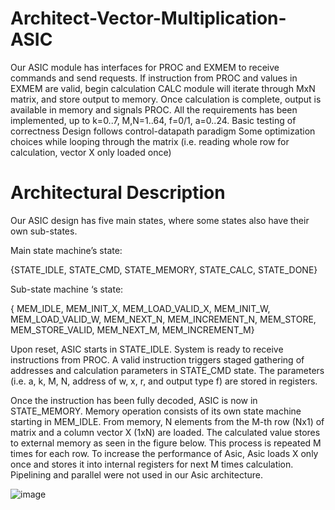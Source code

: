 # Architect-Vector-Multiplication-ASIC

Our ASIC module has interfaces for PROC and EXMEM to receive commands and send requests. If instruction from PROC and values in EXMEM are valid, begin calculation CALC module will iterate through MxN matrix, and store output to memory. Once calculation is complete, output is available in memory and signals PROC. All the requirements has been implemented, up to k=0..7, M,N=1..64, f=0/1, a=0..24.
Basic testing of correctness Design follows control-datapath paradigm Some optimization choices while looping through the matrix (i.e. reading whole row for calculation, vector X only loaded once)


# Architectural Description

Our ASIC design has five main states, where some states also have their own sub-states. 

Main state machine’s state:

{STATE_IDLE, STATE_CMD, STATE_MEMORY, STATE_CALC, STATE_DONE}

Sub-state machine ‘s state:

{ MEM_IDLE, MEM_INIT_X,  MEM_LOAD_VALID_X, MEM_INIT_W, MEM_LOAD_VALID_W, MEM_NEXT_N, MEM_INCREMENT_N, MEM_STORE, MEM_STORE_VALID, MEM_NEXT_M, MEM_INCREMENT_M}

Upon reset, ASIC starts in STATE_IDLE. System is ready to receive instructions from PROC. A valid instruction triggers staged gathering of addresses and calculation parameters in STATE_CMD state. The parameters (i.e. a, k, M, N, address of w, x, r, and output type f) are stored in registers. 

Once the instruction has been fully decoded, ASIC is now in STATE_MEMORY. Memory operation consists of its own state machine starting in MEM_IDLE. From memory, N elements from the M-th row (Nx1) of matrix and a column vector X (1xN) are loaded. The calculated value stores to external memory as seen in the figure below. This process is repeated M times for each row. To increase the performance of Asic, Asic loads X only once and stores it into internal registers for next M times calculation. Pipelining and parallel were not used in our Asic architecture.


![image](https://github.com/lonhb0124/Architect-Vector-Multiplication-ASIC/assets/111609834/1d4123b5-f340-4a9b-9ee8-b0839f5c61a8)
